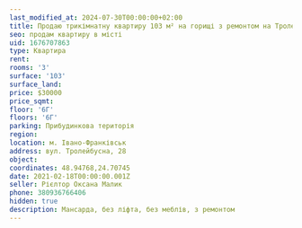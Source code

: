 ```yaml
---
last_modified_at: 2024-07-30T00:00:00+02:00
title: Продаю трикімнатну квартиру 103 м² на горищі з ремонтом на Тролейбусній
seo: продам квартиру в місті
uid: 1676707863
type: Квартира
rent:
rooms: '3'
surface: '103'
surface_land:
price: $30000
price_sqmt:
floor: '6Г'
floors: '6Г'
parking: Прибудинкова територія
region:
location: м. Івано-Франківськ
address: вул. Тролейбусна, 28
object:
coordinates: 48.94768,24.70745
date: 2021-02-18T00:00:00.001Z
seller: Рієлтор Оксана Малик
phone: 380936766406
hidden: true
description: Мансарда, без ліфта, без меблів, з ремонтом
---
```


